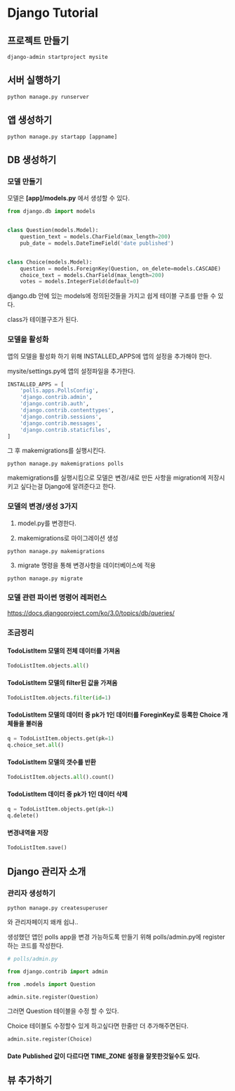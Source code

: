 # Django Tutorial

## 프로젝트 만들기

```shell
django-admin startproject mysite
```

## 서버 실행하기
```shell
python manage.py runserver
```

## 앱 생성하기

```shell
python manage.py startapp [appname]
```
## DB 생성하기

### 모델 만들기

모델은 **[app]/models.py** 에서 생성할 수 있다.
```python
from django.db import models


class Question(models.Model):
    question_text = models.CharField(max_length=200)
    pub_date = models.DateTimeField('date published')


class Choice(models.Model):
    question = models.ForeignKey(Question, on_delete=models.CASCADE)
    choice_text = models.CharField(max_length=200)
    votes = models.IntegerField(default=0)
```

django.db 안에 있는 models에 정의된것들을 가지고 쉽게 테이블 구조를 만들 수 있다.

class가 테이블구조가 된다.

### 모델을 활성화

앱의 모델을 활성화 하기 위해  INSTALLED_APPS에 앱의 설정을 추가해야 한다.

mysite/settings.py에 앱의 설정파일을 추가한다.

```python
INSTALLED_APPS = [
    'polls.apps.PollsConfig',
    'django.contrib.admin',
    'django.contrib.auth',
    'django.contrib.contenttypes',
    'django.contrib.sessions',
    'django.contrib.messages',
    'django.contrib.staticfiles',
]
```

그 후 makemigrations를 실행시킨다.
```shell
python manage.py makemigrations polls
```

makemigrations를 실행시킴으로 모델은 변경/새로 만든 사항을 migration에 저장시키고 싶다는걸 Django에 알려준다고 한다.

### 모델의 변경/생성 3가지
1. model.py를 변경한다.

2. makemigrations로 마이그레이션 생성 
```shell
python manage.py makemigrations
```
3. migrate 명령을 통해 변경사항을 데이터베이스에 적용
```shell
python manage.py migrate
```

### 모델 관련 파이썬 명령어 레퍼런스
https://docs.djangoproject.com/ko/3.0/topics/db/queries/


### 조금정리

#### TodoListItem 모델의 전체 데이터를 가져옴
```python
TodoListItem.objects.all()
```

#### TodoListItem 모델의 filter된 값을 가져옴
```python
TodoListItem.objects.filter(id=1)
```

#### TodoListItem 모델의 데이터 중 pk가 1인 데이터를 ForeginKey로 등록한 Choice 개체들을 불러옴
```python
q = TodoListItem.objects.get(pk=1)
q.choice_set.all()
```

#### TodoListItem 모델의 갯수를 반환
```python
TodoListItem.objects.all().count()
```

#### TodoListItem 데이터 중 pk가 1인 데이터 삭제
```python
q = TodoListItem.objects.get(pk=1)
q.delete()
```

#### 변경내역을 저장
```python
TodoListItem.save()
```

## Django 관리자 소개

### 관리자 생성하기
```shell
python manage.py createsuperuser
```

와 관리자페이지 왜캐 쉽냐..

생성했던 앱인 polls app을 변경 가능하도록 만들기 위해 polls/admin.py에 register하는 코드를 작성한다.

```python
# polls/admin.py

from django.contrib import admin

from .models import Question

admin.site.register(Question)
```

그러면 Question 테이블을 수정 할 수 있다.

Choice 테이블도 수정할수 있게 하고싶다면 한줄만 더 추가해주면된다.

```python
admin.site.register(Choice)
```

#### Date Published 값이 다르다면 TIME_ZONE 설정을 잘못한것일수도 있다.

## 뷰 추가하기

